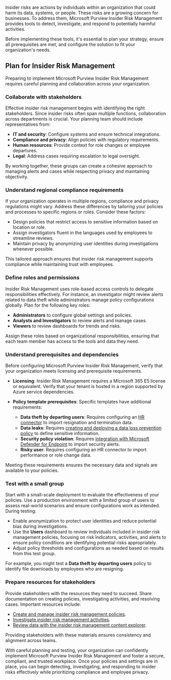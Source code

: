Insider risks are actions by individuals within an organization that could harm its data, systems, or people. These risks are a growing concern for businesses. To address them, Microsoft Purview Insider Risk Management provides tools to detect, investigate, and respond to potentially harmful activities.

Before implementing these tools, it's essential to plan your strategy, ensure all prerequisites are met, and configure the solution to fit your organization's needs.

## Plan for Insider Risk Management

Preparing to implement Microsoft Purview Insider Risk Management requires careful planning and collaboration across your organization.

### Collaborate with stakeholders

Effective insider risk management begins with identifying the right stakeholders. Since insider risks often span multiple functions, collaboration across departments is crucial. Your planning team should include representatives from:

- **IT and security**: Configure systems and ensure technical integrations.
- **Compliance and privacy**: Align policies with regulatory requirements.
- **Human resources**: Provide context for role changes or employee departures.
- **Legal**: Address cases requiring escalation to legal oversight.

By working together, these groups can create a cohesive approach to managing alerts and cases while respecting privacy and maintaining objectivity.

### Understand regional compliance requirements

If your organization operates in multiple regions, compliance and privacy regulations might vary. Address these differences by tailoring your policies and processes to specific regions or roles. Consider these factors:

- Design policies that restrict access to sensitive information based on location or role.
- Assign investigators fluent in the languages used by employees to streamline reviews.
- Maintain privacy by anonymizing user identities during investigations whenever possible.

This tailored approach ensures that insider risk management supports compliance while maintaining trust with employees.

### Define roles and permissions

Insider Risk Management uses role-based access controls to delegate responsibilities effectively. For instance, an investigator might review alerts related to data theft while administrators manage policy configurations globally. Plan for the following key roles:

- **Administrators** to configure global settings and policies.
- **Analysts and Investigators** to review alerts and manage cases.
- **Viewers** to review dashboards for trends and risks.

Assign these roles based on organizational responsibilities, ensuring that each team member has access to the tools and data they need.

### Understand prerequisites and dependencies

Before configuring Microsoft Purview Insider Risk Management, verify that your organization meets licensing and prerequisite requirements.

- **Licensing**: Insider Risk Management requires a Microsoft 365 E5 license or equivalent. Verify that your tenant is hosted in a region supported by Azure service dependencies.

- **Policy template prerequisites**: Specific templates have additional requirements:

  - **Data theft by departing users**: Requires configuring an [HR connector](/purview/import-hr-data?azure-portal=true) to import resignation and termination data.
  - **Data leaks**: Requires [creating and deploying a data loss prevention policy](/purview/dlp-create-deploy-policy?azure-portal=true) to define sensitive information.
  - **Security policy violation**: Requires [integration with Microsoft Defender for Endpoint](/defender-endpoint/advanced-features?azure-portal=true) to import security alerts.
  - **Risky user**: Requires configuring an HR connector to import performance or role change data.

Meeting these requirements ensures the necessary data and signals are available to your policies.

### Test with a small group

Start with a small-scale deployment to evaluate the effectiveness of your policies. Use a production environment with a limited group of users to assess real-world scenarios and ensure configurations work as intended. During testing:

- Enable anonymization to protect user identities and reduce potential bias during investigations.
- Use the **Users** dashboard to review individuals included in insider risk management policies, focusing on risk indicators, activities, and alerts to ensure policy conditions are identifying potential risks appropriately.
- Adjust policy thresholds and configurations as needed based on results from this test group.

For example, you might test a **Data theft by departing users** policy to identify file downloads by employees who are resigning.

### Prepare resources for stakeholders

Provide stakeholders with the resources they need to succeed. Share documentation on creating policies, investigating activities, and resolving cases. Important resources include:

- [Create and manage insider risk management policies](/purview/insider-risk-management-policies?azure-portal=true).
- [Investigate insider risk management activities](/insider-risk-management-activities?azure-portal=true).
- [Review data with the insider risk management content explorer](/purview/insider-risk-management-content-explorer?azure-portal=true).

Providing stakeholders with these materials ensures consistency and alignment across teams.

With careful planning and testing, your organization can confidently implement Microsoft Purview Insider Risk Management and foster a secure, compliant, and trusted workplace. Once your policies and settings are in place, you can begin detecting, investigating, and responding to insider risks effectively while prioritizing compliance and employee privacy.
